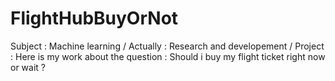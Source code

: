 # FlightHubBuyOrNot
Subject : Machine learning /
Actually : Research and developement /
Project : Here is my work about the question : Should i buy my flight ticket right now or wait ?
